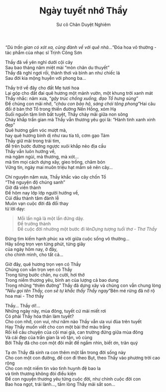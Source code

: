 ﻿---
title: Ngày tuyết nhớ Thầy
author: Sư cô Chân Duyệt Nghiêm
---

*“Dù trần gian có xót xa, cũng đành về với quê nhà…”*<span class="note">Đóa hoa vô thường - tác phẩm của nhạc sĩ Trịnh Công Sơn</span>

Thầy đã về yên nghỉ dưới cội cây  
Sau bao tháng năm miệt mài “mòn chân du thuyết”  
Thầy đã nghỉ ngơi rồi, thảnh thơi và bình an như chiếc lá   
Sau đời kia mộng huyễn với phong ba…  

Thầy trở về đây cho đất Mẹ tươi hoa  
Lại góp cho đất đai quê hương một mảnh vườn, một khung trời xanh mát  
Thầy nhắc: năm xưa, “*gậy trúc chống xuống, đạo Tổ hưng sùng*”  
Để chúng con mãi nhớ, “*cháu con bảo hộ, sáng chói tông phong*”<span class="note">Hai câu đối ở bàn thờ Tổ trong thiền đường Nến Hồng, xóm Hạ</span>  
Suối nguồn tâm linh bất tuyệt, Thầy chảy mãi giữa non sông  
Chảy khắp trần gian mà Thầy vẫn thương yêu gọi là: “Hành tinh xanh xinh đẹp”  
Quê hương gấm vóc mượt mà,  
hay quê hương bình dị như rau tía tô, cơm gạo Tám  
Thầy giữ mãi trong trái tim,  
để trên bước đường ngược xuôi khắp nẻo địa cầu  
Thầy vẫn luôn hướng về,  
mà ngậm ngùi, mà thương, mà xót…  
mà tìm mọi cách dựng xây, gieo trồng, chăm bón  
Vững tin, ngày mai muôn triệu hạt mầm sẽ nên cây…  

Chí nguyện năm xưa, Thầy khắc vào cây chốn Tổ  
“Thệ nguyện độ chúng sanh”  
Giờ đã viên thành  
Để hôm nay lớp lớp người hướng về,  
Cúi đầu thành tâm đảnh lễ  
Muôn vạn cuộc đời đã đổi thay  
từ lời dạy:

> Mỗi lần ngã là một lần đứng dậy.  
> Để trưởng thành  
> Để cuộc đời nhường một bước đi lên<cite>Dựng tượng tuổi thơ - Thơ Thầy</cite>

Đừng tìm kiếm hạnh phúc xa vời giữa cuộc sống vô thường…   
Hãy sống trọn vẹn từng phút, từng giây  
của ngày hôm nay, ở đây,  
cho chính mình, cho tất cả…  

Giờ đây, quê hương trọn vẹn có Thầy  
Chúng con vẫn trọn vẹn có Thầy  
Trong từng bước chân, nụ cười, hơi thở  
Trong niềm thương yêu, bình an của lượng cả bao dung  
Trong những “thiên đường” Thầy đã dựng xây và chúng con vẫn chung lòng   
“*Nếu gọi tên Thầy, con sẽ tự khắc thấy Thầy ngay*”<span class="note">Bên mé rừng đã nở rộ hoa mai - Thơ thầy</span>  

Thầy… Thầy ơi!…  
Những ngày này, mùa đông, tuyết cứ mải miết rơi   
Có phải Thầy hóa thân làm tuyết?  
Cho con nhớ, con vui, như năm nào Thầy vẫn ưa vui đùa trên tuyết   
Hay Thầy muốn viết cho con một bài thơ màu trắng  
Rồi kể câu chuyện của cội mai già, can trường đứng giữa mùa đông   
Và cái đẹp của trần gian là vô tận, vô cùng  
Bởi Thầy đã cho con một đôi mắt để ngắm nhìn, biết ơn, trân quý  

Tạ ơn Thầy đã sinh ra con thêm một lần trong đời sống này  
Cho con một con đường, để con đi theo Bụt, theo Thầy vào phương trời cao rộng  
Cho con một niềm tin vào tình huynh đệ bao la  
và tình thương không đòi điều kiện  
Để con nguyện thương yêu từng cuộc đời, như chính cuộc đời con   
Bao hoa ngọt, trái lành…, tấm lòng Thầy mãi sắt son…
